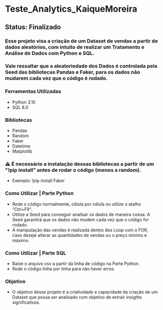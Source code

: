 <h1>Teste_Analytics_KaiqueMoreira</h1>

## Status: Finalizado

### Esse projeto visa a criação de um Dataset de vendas a partir de dados aleatórios, com intuito de realizar um Tratamento e Análise de Dados com Python e SQL.

### Vale ressaltar que a aleatoriedade dos Dados é controlada pela Seed das bibliotecas Pandas e Faker, para os dados não mudarem cada vez que o código é rodado.

### Ferramentas Utilizadas
- Python 3.10
- SQL 8.0

### Bibliotecas
- Pandas
- Random
- Faker
- Datetime
- Matplotlib

### ⚠️ É necessário a instalação dessas bibliotecas a partir de um "!pip install" antes de rodar o código (menos a random).
- Exemplo: !pip install Faker

### Como Utilizar | Parte Python
- Rode o código normalmente, célula por célula ou utilize o atalho "Ctrl+F9".
- Utilize a Seed para conseguir analisar os dados de maneira coesa. A Seed garantirá que os dados não mudem cada vez que o código for rodado.
- A manipulação das vendas é realizada dentro dos Loop com o FOR, caso deseje alterar as quantidades de vendas ou o preço mínimo e máximo.

### Como Utilizar | Parte SQL
- Baixe o arquivo csv a partir da linha de código na Parte Python.
- Rode o código linha por linha para não haver erros.

### Objetivo
- O objetivo desse projeto é a criatividade e capacidade da criação de um Dataset que possa ser analisado com objetivo de extrair insights significativos.


